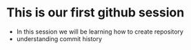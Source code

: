 # This is our first github session
-  In this session we will be learning how to create repository
-  understanding commit history
